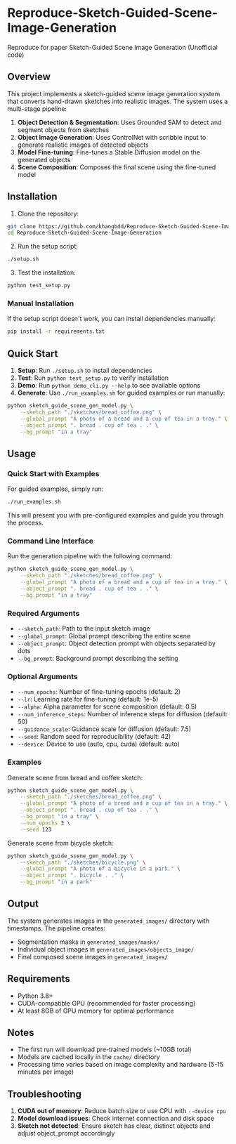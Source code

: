 # Reproduce-Sketch-Guided-Scene-Image-Generation
Reproduce for paper Sketch-Guided Scene Image Generation (Unofficial code)

## Overview
This project implements a sketch-guided scene image generation system that converts hand-drawn sketches into realistic images. The system uses a multi-stage pipeline:

1. **Object Detection & Segmentation**: Uses Grounded SAM to detect and segment objects from sketches
2. **Object Image Generation**: Uses ControlNet with scribble input to generate realistic images of detected objects
3. **Model Fine-tuning**: Fine-tunes a Stable Diffusion model on the generated objects
4. **Scene Composition**: Composes the final scene using the fine-tuned model

## Installation

1. Clone the repository:
```bash
git clone https://github.com/khangbdd/Reproduce-Sketch-Guided-Scene-Image-Generation.git
cd Reproduce-Sketch-Guided-Scene-Image-Generation
```

2. Run the setup script:
```bash
./setup.sh
```

3. Test the installation:
```bash
python test_setup.py
```

### Manual Installation

If the setup script doesn't work, you can install dependencies manually:

```bash
pip install -r requirements.txt
```

## Quick Start

1. **Setup**: Run `./setup.sh` to install dependencies
2. **Test**: Run `python test_setup.py` to verify installation
3. **Demo**: Run `python demo_cli.py --help` to see available options
4. **Generate**: Use `./run_examples.sh` for guided examples or run manually:

```bash
python sketch_guide_scene_gen_model.py \
    --sketch_path "./sketches/bread_coffee.png" \
    --global_prompt "A photo of a bread and a cup of tea in a tray." \
    --object_prompt ". bread . cup of tea . ." \
    --bg_prompt "in a tray"
```

## Usage

### Quick Start with Examples

For guided examples, simply run:
```bash
./run_examples.sh
```

This will present you with pre-configured examples and guide you through the process.

### Command Line Interface

Run the generation pipeline with the following command:

```bash
python sketch_guide_scene_gen_model.py \
    --sketch_path "./sketches/bread_coffee.png" \
    --global_prompt "A photo of a bread and a cup of tea in a tray." \
    --object_prompt ". bread . cup of tea . ." \
    --bg_prompt "in a tray"
```

### Required Arguments

- `--sketch_path`: Path to the input sketch image
- `--global_prompt`: Global prompt describing the entire scene
- `--object_prompt`: Object detection prompt with objects separated by dots
- `--bg_prompt`: Background prompt describing the setting

### Optional Arguments

- `--num_epochs`: Number of fine-tuning epochs (default: 2)
- `--lr`: Learning rate for fine-tuning (default: 1e-5)
- `--alpha`: Alpha parameter for scene composition (default: 0.5)
- `--num_inference_steps`: Number of inference steps for diffusion (default: 50)
- `--guidance_scale`: Guidance scale for diffusion (default: 7.5)
- `--seed`: Random seed for reproducibility (default: 42)
- `--device`: Device to use (auto, cpu, cuda) (default: auto)

### Examples

Generate scene from bread and coffee sketch:
```bash
python sketch_guide_scene_gen_model.py \
    --sketch_path "./sketches/bread_coffee.png" \
    --global_prompt "A photo of a bread and a cup of tea in a tray." \
    --object_prompt ". bread . cup of tea . ." \
    --bg_prompt "in a tray" \
    --num_epochs 3 \
    --seed 123
```

Generate scene from bicycle sketch:
```bash
python sketch_guide_scene_gen_model.py \
    --sketch_path "./sketches/bicycle.png" \
    --global_prompt "A photo of a bicycle in a park." \
    --object_prompt ". bicycle . ." \
    --bg_prompt "in a park"
```

## Output

The system generates images in the `generated_images/` directory with timestamps. The pipeline creates:
- Segmentation masks in `generated_images/masks/`
- Individual object images in `generated_images/objects_image/`
- Final composed scene images in `generated_images/`

## Requirements

- Python 3.8+
- CUDA-compatible GPU (recommended for faster processing)
- At least 8GB of GPU memory for optimal performance

## Notes

- The first run will download pre-trained models (~10GB total)
- Models are cached locally in the `cache/` directory
- Processing time varies based on image complexity and hardware (5-15 minutes per image)

## Troubleshooting

1. **CUDA out of memory**: Reduce batch size or use CPU with `--device cpu`
2. **Model download issues**: Check internet connection and disk space
3. **Sketch not detected**: Ensure sketch has clear, distinct objects and adjust object_prompt accordingly
